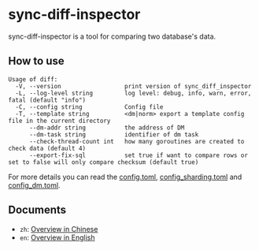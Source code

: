 # sync-diff-inspector

sync-diff-inspector is a tool for comparing two database's data.

## How to use

```shell
Usage of diff:
  -V, --version                  print version of sync_diff_inspector
  -L, --log-level string         log level: debug, info, warn, error, fatal (default "info")
  -C, --config string            Config file
  -T, --template string          <dm|norm> export a template config file in the current directory
      --dm-addr string           the address of DM
      --dm-task string           identifier of dm task
      --check-thread-count int   how many goroutines are created to check data (default 4)
      --export-fix-sql           set true if want to compare rows or set to false will only compare checksum (default true)
```


For more details you can read the [config.toml](./config/config.toml), [config_sharding.toml](./config/config_sharding.toml) and [config_dm.toml](./config/config_dm.toml).

## Documents
- `zh`: [Overview in Chinese](https://github.com/pingcap/docs-cn/blob/master/sync-diff-inspector/sync-diff-inspector-overview.md) 
- `en`: [Overview in English](https://github.com/pingcap/docs/blob/master/sync-diff-inspector/sync-diff-inspector-overview.md)
